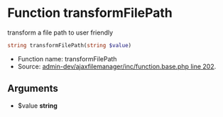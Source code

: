 Function transformFilePath
===========================

transform a file path to user friendly



```php
string transformFilePath(string $value)
```

* Function name: transformFilePath
* Source: [admin-dev/ajaxfilemanager/inc/function.base.php line 202](https://github.com/PrestaShop/PrestaShop/blob/1.5.5.0/admin-dev/ajaxfilemanager/inc/function.base.php#L202).

Arguments
---------

* $value **string**

